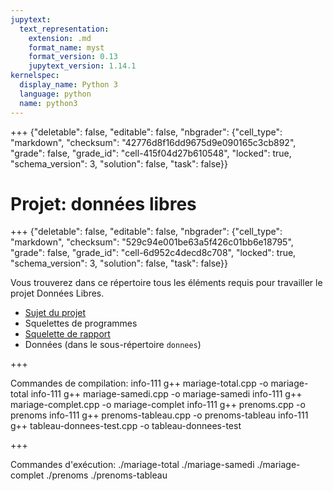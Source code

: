 ```yaml
---
jupytext:
  text_representation:
    extension: .md
    format_name: myst
    format_version: 0.13
    jupytext_version: 1.14.1
kernelspec:
  display_name: Python 3
  language: python
  name: python3
---
```


+++ {"deletable": false, "editable": false, "nbgrader": {"cell_type": "markdown", "checksum": "42776d8f16dd9675d9e090165c3cb892", "grade": false, "grade_id": "cell-415f04d27b610548", "locked": true, "schema_version": 3, "solution": false, "task": false}}

# Projet: données libres

+++ {"deletable": false, "editable": false, "nbgrader": {"cell_type": "markdown", "checksum": "529c94e001be63a5f426c01bb6e18795", "grade": false, "grade_id": "cell-6d952c4decd8c708", "locked": true, "schema_version": 3, "solution": false, "task": false}}

Vous trouverez dans ce répertoire tous les éléments requis pour
travailler le projet Données Libres.

- [Sujet du projet](projet.pdf)
- Squelettes de programmes
- [Squelette de rapport](rapport.md)
- Données (dans le sous-répertoire `donnees`)

+++

Commandes de compilation:
info-111 g++ mariage-total.cpp -o mariage-total
info-111 g++ mariage-samedi.cpp -o mariage-samedi
info-111 g++ mariage-complet.cpp -o mariage-complet
info-111 g++ prenoms.cpp -o prenoms
info-111 g++ prenoms-tableau.cpp -o prenoms-tableau
info-111 g++ tableau-donnees-test.cpp -o tableau-donnees-test

+++

Commandes d'exécution:
./mariage-total
./mariage-samedi
./mariage-complet
./prenoms
./prenoms-tableau
